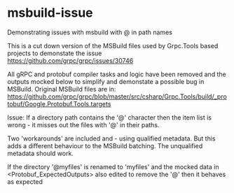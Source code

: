 # msbuild-issue
Demonstrating issues with msbuild with @ in path names

This is a cut down version of the MSBuild files used by Grpc.Tools based projects
to demonstate the issue https://github.com/grpc/grpc/issues/30746

All gRPC and protobuf compiler tasks and logic have been removed and the outputs mocked
below to simplify and demonstate a possible bug in MSBuild.
Original MSBuild files are in:
https://github.com/grpc/grpc/blob/master/src/csharp/Grpc.Tools/build/_protobuf/Google.Protobuf.Tools.targets

Issue:
If a directory path contains the '@' character then the <FilesToCompile> item list
is wrong - it misses out the files with '@' in their paths.

Two 'workarounds' are included <Workaround1> and <Workaround2> - using qualified metadata.
But this adds a different behaviour to the MSBuild batching. The unqualified metadata
should work.

If the directory '@myfiles' is renamed to 'myfiles' and the mocked data in
<Protobuf_ExpectedOutputs> also edited to remove the '@' then it behaves as expected
